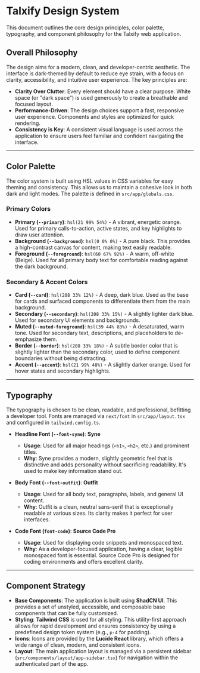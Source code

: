 # Talxify Design System

This document outlines the core design principles, color palette, typography, and component philosophy for the Talxify web application.

## Overall Philosophy

The design aims for a modern, clean, and developer-centric aesthetic. The interface is dark-themed by default to reduce eye strain, with a focus on clarity, accessibility, and intuitive user experience. The key principles are:

-   **Clarity Over Clutter**: Every element should have a clear purpose. White space (or "dark space") is used generously to create a breathable and focused layout.
-   **Performance-Driven**: The design choices support a fast, responsive user experience. Components and styles are optimized for quick rendering.
-   **Consistency is Key**: A consistent visual language is used across the application to ensure users feel familiar and confident navigating the interface.

---

## Color Palette

The color system is built using HSL values in CSS variables for easy theming and consistency. This allows us to maintain a cohesive look in both dark and light modes. The palette is defined in `src/app/globals.css`.

### Primary Colors

-   **Primary (`--primary`)**: `hsl(21 99% 54%)` - A vibrant, energetic orange. Used for primary calls-to-action, active states, and key highlights to draw user attention.
-   **Background (`--background`)**: `hsl(0 0% 0%)` - A pure black. This provides a high-contrast canvas for content, making text easily readable.
-   **Foreground (`--foreground`)**: `hsl(60 67% 92%)` - A warm, off-white (Beige). Used for all primary body text for comfortable reading against the dark background.

### Secondary & Accent Colors

-   **Card (`--card`)**: `hsl(208 33% 12%)` - A deep, dark blue. Used as the base for cards and surfaced components to differentiate them from the main background.
-   **Secondary (`--secondary`)**: `hsl(208 33% 15%)` - A slightly lighter dark blue. Used for secondary UI elements and backgrounds.
-   **Muted (`--muted-foreground`)**: `hsl(39 44% 83%)` - A desaturated, warm tone. Used for secondary text, descriptions, and placeholders to de-emphasize them.
-   **Border (`--border`)**: `hsl(208 33% 18%)` - A subtle border color that is slightly lighter than the secondary color, used to define component boundaries without being distracting.
-   **Accent (`--accent`)**: `hsl(21 99% 48%)` - A slightly darker orange. Used for hover states and secondary highlights.

---

## Typography

The typography is chosen to be clean, readable, and professional, befitting a developer tool. Fonts are managed via `next/font` in `src/app/layout.tsx` and configured in `tailwind.config.ts`.

-   **Headline Font (`--font-syne`)**: **Syne**
    -   **Usage**: Used for all major headings (`<h1>`, `<h2>`, etc.) and prominent titles.
    -   **Why**: Syne provides a modern, slightly geometric feel that is distinctive and adds personality without sacrificing readability. It's used to make key information stand out.

-   **Body Font (`--font-outfit`)**: **Outfit**
    -   **Usage**: Used for all body text, paragraphs, labels, and general UI content.
    -   **Why**: Outfit is a clean, neutral sans-serif that is exceptionally readable at various sizes. Its clarity makes it perfect for user interfaces.

-   **Code Font (`font-code`)**: **Source Code Pro**
    -   **Usage**: Used for displaying code snippets and monospaced text.
    -   **Why**: As a developer-focused application, having a clear, legible monospaced font is essential. Source Code Pro is designed for coding environments and offers excellent clarity.

---

## Component Strategy

-   **Base Components**: The application is built using **ShadCN UI**. This provides a set of unstyled, accessible, and composable base components that can be fully customized.
-   **Styling**: **Tailwind CSS** is used for all styling. This utility-first approach allows for rapid development and ensures consistency by using a predefined design token system (e.g., `p-4` for padding).
-   **Icons**: Icons are provided by the **Lucide React** library, which offers a wide range of clean, modern, and consistent icons.
-   **Layout**: The main application layout is managed via a persistent sidebar (`src/components/layout/app-sidebar.tsx`) for navigation within the authenticated part of the app.
